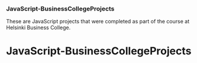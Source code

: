 ### JavaScript-BusinessCollegeProjects
These are JavaScript projects that were completed as part of the course at Helsinki Business College. 
# JavaScript-BusinessCollegeProjects

